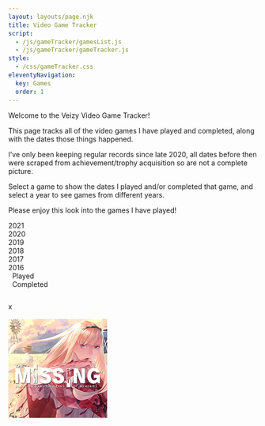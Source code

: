 ```yaml
---
layout: layouts/page.njk
title: Video Game Tracker
script:
  - /js/gameTracker/gamesList.js
  - /js/gameTracker/gameTracker.js
style:
  - /css/gameTracker.css
eleventyNavigation:
  key: Games
  order: 1
---
```


Welcome to the Veizy Video Game Tracker!

This page tracks all of the video games I have played and completed, along with the dates those things happened.

I’ve only been keeping regular records since late 2020, all dates before then were scraped from achievement/trophy acquisition so are not a complete picture.

Select a game to show the dates I played and/or completed that game, and select a year to see games from different years.

Please enjoy this look into the games I have played!

<div class="year 2021 yearChosen">2021</div>
<div class="year 2020">2020</div>
<div class="year 2019">2019</div>
<div class="year 2018">2018</div>
<div class="year 2017">2017</div>
<div class="year 2016">2016</div>

<div class="examples">
    <div class="playedExample"><span>&nbsp;</span> Played</div>
    <div class="completedExample"><span>&nbsp;</span> Completed</div>
</div>

<div id="gameTrackerTop">

<table class="yearTable">
<thead></thead>
<tbody id="yearTableBody"></tbody>
</table>

<div id="gameInformation">
        <div id="infoClose">x</div>
        <img id="gameImg">
        <div id="gameName"></div>
        <div id="gamePlatform"></div>
</div>

</div>

<div id='gamesIcons'>
<img src="img/0.jpg">
</div>
